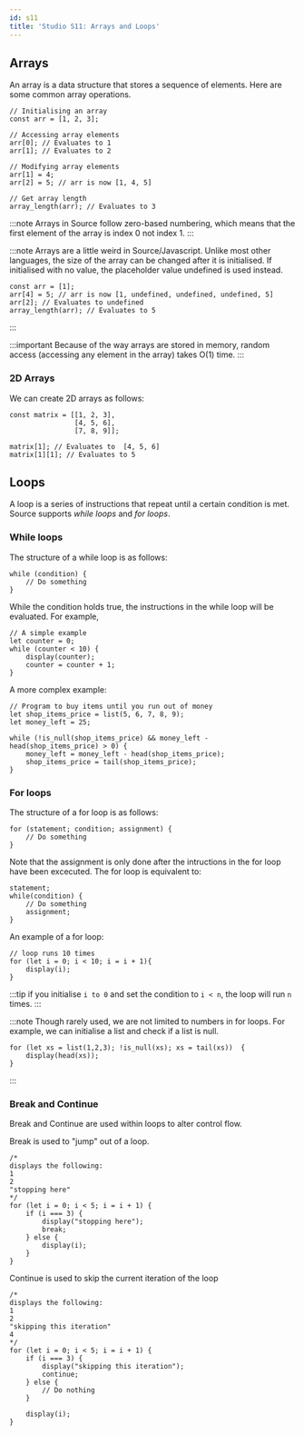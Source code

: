 ```yaml
---
id: s11
title: 'Studio S11: Arrays and Loops'
---
```


## Arrays
An array is a data structure that stores a sequence of elements. Here are some common array operations.

```
// Initialising an array
const arr = [1, 2, 3];

// Accessing array elements
arr[0]; // Evaluates to 1
arr[1]; // Evaluates to 2

// Modifying array elements
arr[1] = 4;
arr[2] = 5; // arr is now [1, 4, 5]

// Get array length
array_length(arr); // Evaluates to 3
```

:::note
Arrays in Source follow zero-based numbering, which means that the first element of the array is index 0 not index 1.
:::

:::note
Arrays are a little weird in Source/Javascript. Unlike most other languages, the size of the array can be changed after it is initialised. If initialised with no value, the placeholder value undefined is used instead. 

```
const arr = [1];
arr[4] = 5; // arr is now [1, undefined, undefined, undefined, 5]
arr[2]; // Evaluates to undefined
array_length(arr); // Evaluates to 5
```
:::

:::important
Because of the way arrays are stored in memory, random access (accessing any element in the array) takes O(1) time.
:::

### 2D Arrays
We can create 2D arrays as follows:

```
const matrix = [[1, 2, 3],
                [4, 5, 6],
                [7, 8, 9]];

matrix[1]; // Evaluates to  [4, 5, 6]
matrix[1][1]; // Evaluates to 5
```

## Loops
A loop is a series of instructions that repeat until a certain condition is met. Source supports *while loops* and *for loops*.

### While loops
The structure of a while loop is as follows:

```
while (condition) {
    // Do something
}
```

While the condition holds true, the instructions in the while loop will be evaluated. For example,

```
// A simple example
let counter = 0;
while (counter < 10) {
    display(counter);
    counter = counter + 1;
}
```

A more complex example:
```
// Program to buy items until you run out of money
let shop_items_price = list(5, 6, 7, 8, 9);
let money_left = 25;

while (!is_null(shop_items_price) && money_left - head(shop_items_price) > 0) {
    money_left = money_left - head(shop_items_price);
    shop_items_price = tail(shop_items_price);
}
```

### For loops
The structure of a for loop is as follows:
```
for (statement; condition; assignment) {
    // Do something
}
```

Note that the assignment is only done after the intructions in the for loop have been excecuted. The for loop is equivalent to:
```
statement;
while(condition) {
    // Do something
    assignment;
}
```

An example of a for loop:
```
// loop runs 10 times
for (let i = 0; i < 10; i = i + 1){
    display(i);
}
```

:::tip
if you initialise `i to 0` and set the condition to `i < n`, the loop will run `n` times.
:::

:::note
Though rarely used, we are not limited to numbers in for loops. For example, we can initialise a list and check if a list is null.

```
for (let xs = list(1,2,3); !is_null(xs); xs = tail(xs))  {
    display(head(xs));
}
```
:::

### Break and Continue
Break and Continue are used within loops to alter control flow.

Break is used to "jump" out of a loop.

```
/*
displays the following:
1
2
"stopping here"
*/
for (let i = 0; i < 5; i = i + 1) {
    if (i === 3) {
        display("stopping here");
        break;
    } else {
        display(i);
    }
}
```

Continue is used to skip the current iteration of the loop

```
/*
displays the following:
1
2
"skipping this iteration"
4
*/
for (let i = 0; i < 5; i = i + 1) {
    if (i === 3) {
        display("skipping this iteration");
        continue;
    } else {
        // Do nothing
    }

    display(i);
}
```
